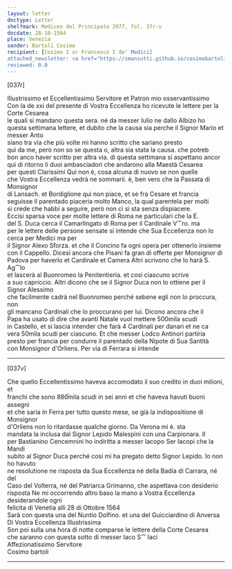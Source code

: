 ```yaml
---
layout: letter
doctype: Letter
shelfmark: Mediceo del Principato 2977, fol. 37r-v
docdate: 28-10-1564
place: Venezia
sender: Bartoli Cosimo
recipient: [Cosimo I or Francesco I de' Medici]
attached_newsletter: <a href="https://smansutti.github.io/cosimobartoli/texts/3079_090/">3079_090</a>
reviewed: 0.0
---
```


[037r]  
  
  
Illustrissimo et Eccellentissimo Servitore et Patron mio osservantissimo  
Con la de xxi del presente di Vostra Eccellenza ho ricevute le lettere per la Corte Cesarea  
le quali si mandano questa sera. né da messer Iulio ne dallo Albizo ho  
questa settimana lettere, et dubito che la causa sia perche il Signor Mario et messer Anto  
siano tra via che più volte mi hanno scritto che sariano presto  
qui da me, però non so se questa o, altra sia stata la causa. che potreb  
bon anco haver scritto per altra via. di questa settimana si aspettano ancor  
qui di ritorno li duoi ambasciadori che andarono alla Maestà Cesarea  
per questi Clarissimi Qui non è, cosa alcuna di nuovo se non quelle  
che Vostra Eccellenza vedrà ne sommarii. è, ben vero che la Passata di Monsignor  
di Lansach. et Bordiglione qui non piace, et se fra Cesare et francia  
seguisse il parentado piaceria molto Manco, la qual parentela per molti  
si crede che habbi a seguire, però non ci si sta senza dispiacere.  
Eccisi sparsa voce per molte lettere di Roma ne particulari che la E.  
del S. Duca cerca il Camarlingato di Roma per il Cardinale V⁀ro. ma  
per le lettere delle persone sensate si intende che Sua Eccellenza non lo cerca per Medici ma per  
il Signor Alexo Sforza. et che il Concino fa ogni opera per ottenerlo insieme  
con il Cappello. Dicesi ancora che Pisani fa gran di offerte per Monsignor di  
Padova per haverlo et Cardinale et Camera Altri scrivono che lo harà S. Ag⁀lo  
et lascerà al Buonromeo la Penitentieria. et cosi ciascuno scrive  
a suo capriccio. Altri dicono che se il Signor Duca non lo ottiene per il Signor Alessimo  
che facilmente cadrà nel Buonromeo perché sebene egli non lo proccura, non  
gli mancano Cardinali che lo proccurano per lui. Dicono ancora che il  
Papa ha usato di dire che avanti Natale vuol mettere 500mila scudi  
in Castello, et si lascia intender che farà 4 Cardinali per danari et ne ca  
vera 50mila scudi per ciascuno. Et che messer Lodco Antinori partiria  
presto per francia per condurre il parentado della Nipote di Sua Santità  
con Monsignor d'Orliens. Per via di Ferrara si intende  
  
---  

[037v]  
  
  
Che quello Eccellentissimo haveva accomodato il suo credito in duoi milioni, et  
franchi che sono 880̅mila scudi in sei anni et che haveva havuti buoni assegni  
et che saria in Ferra per tutto questo mese, se già la indispositione di Monsignor  
d'Orliens non lo ritardasse qualche giorno. Da Verona mi è. sta  
mandata la inclusa dal Signor Lepido Malespini con una Carpionara. Il  
per Bastianino Cencemnini ho indiritta a messer Iacopo Ser Iacopi che la Mandi  
subito al Signor Duca perché cosi mi ha pregato detto Signor Lepido. Io non ho havuto  
ne resolutione ne risposta da Sua Eccellenza né della Badia di Carrara, né del  
Caso del Volterra, né del Patriarca Grimanno, che aspettava con desiderio  
risposta Ne mi occorrendo altro baso la mano a Vostra Eccellenza desiderandole ogni  
felicita di Venetia alli 28 di Ottobre 1564  
Sarà con questa una del Nuntio Dolfino. et una del Guicciardino di Anversa  
Di Vostra Eccellenza Illustrissima  
Son poi sulla una hora di notte comparse le lettere della Corte Cesarea  
che saranno con questa sotto di messer Iaco S⁀ Iaci  
Affezionatissimo Servitore  
Cosimo bartoli  
  
---  

